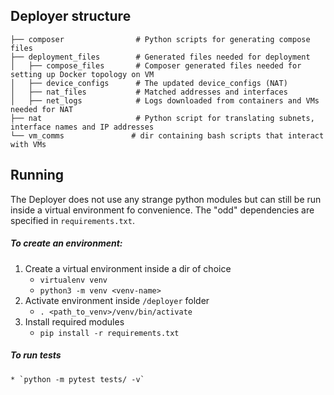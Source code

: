 ## Deployer structure

    ├── composer                # Python scripts for generating compose files
    ├── deployment_files        # Generated files needed for deployment
    │   ├── compose_files       # Composer generated files needed for setting up Docker topology on VM
    │   ├── device_configs      # The updated device_configs (NAT)
    │   ├── nat_files           # Matched addresses and interfaces
    │   ├── net_logs            # Logs downloaded from containers and VMs needed for NAT
    ├── nat                     # Python script for translating subnets, interface names and IP addresses
    └── vm_comms               # dir containing bash scripts that interact with VMs
    
 ## Running
 
 The Deployer does not use any strange python modules but can still be run 
 inside a virtual environment fo convenience. The "odd" dependencies are 
 specified in `requirements.txt`. 
 
 ##### To create an environment:
 1. Create a virtual environment inside a dir of choice
    * `virtualenv venv`
    * `python3 -m venv <venv-name>`
 2. Activate environment inside `/deployer` folder
    * `. <path_to_venv>/venv/bin/activate`
 3. Install required modules
    * `pip install -r requirements.txt`
    
##### To run tests
    * `python -m pytest tests/ -v`